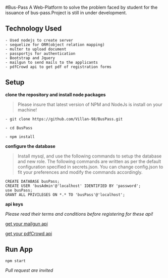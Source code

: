 #Bus-Pass
 A Web-Platform to solve the problem faced by student for the issuance 
of bus-pass.Project is still in under development.
   
## Technology Used

    - Used nodejs to create server
    - sequelize for ORM(object relation mapping)
    - multer to upload document
    - passportjs for authentication
    - Bootstrap and Jquery
    - mailgun to send mails to the applicants
    - pdfCrowd api to get pdf of registration forms
## Setup
**clone the repository and install node packages**
>Please insure that latest version of NPM and NodeJs is install on your machine!

```
- git clone https://github.com/Villan-98/BusPass.git

- cd BusPass

- npm install 
```
**configure the database**
>Install mysql, and use the following commands to setup the 
database and new role. The following commands are written as per
 the default configuration specified in secrets.json. You can 
 change config.json to fit your preferences and modify
  the commands accordingly.
```
CREATE DATABASE busPass; 
CREATE USER 'busAdmin'@'localhost' IDENTIFIED BY 'password';  
use busPass;
GRANT ALL PRIVILEGES ON *.* TO 'busPass'@'localhost';
```
**api keys**

_Please read their terms and conditions before registering for these api!_

[get your mailgun api ](https://www.mailgun.com/)

[get your pdfCrowd api](https://pdfcrowd.com)
## Run App
`npm start`

_Pull request are invited_